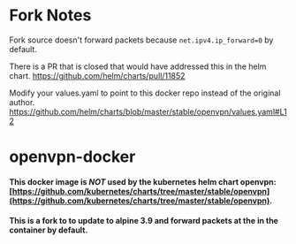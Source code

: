 # Fork Notes

Fork source doesn't forward packets because `net.ipv4.ip_forward=0` by default.

There is a PR that is closed that would have addressed this in the helm chart. 
https://github.com/helm/charts/pull/11852  


Modify your values.yaml to point to this docker repo instead of the original author.
https://github.com/helm/charts/blob/master/stable/openvpn/values.yaml#L12



# openvpn-docker

#### This docker image is *NOT* used by the kubernetes helm chart openvpn: [https://github.com/kubernetes/charts/tree/master/stable/openvpn](https://github.com/kubernetes/charts/tree/master/stable/openvpn).

#### This is a fork to to update to alpine 3.9 and forward packets at the in the container by default.

